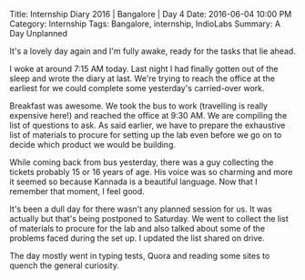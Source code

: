 Title: Internship Diary 2016 | Bangalore | Day 4
Date: 2016-06-04 10:00 PM
Category: Internship
Tags: Bangalore, internship, IndioLabs
Summary: A Day Unplanned 

It's a lovely day again and I'm fully awake, ready for the tasks that lie ahead.

I woke at around 7:15 AM today. Last night I had finally gotten out of the sleep and wrote the diary at last. We're trying to reach the office at the earliest for we could complete some yesterday's carried-over work.

Breakfast was awesome. We took the bus to work (travelling is really expensive here!) and reached the office at 9:30 AM. We are compiling the list of questions to ask. As said earlier, we have to prepare the exhaustive list of materials to procure for setting up the lab even before we go on to decide which product we would be building. 

While coming back from bus yesterday, there was a guy collecting the tickets probably 15 or 16 years of age. His voice was so charming and more it seemed so because Kannada is a beautiful language. Now that I remember that moment, I feel good.

It's been a dull day for there wasn't any planned session for us. It was actually but that's being postponed to Saturday. We went to collect the list of materials to procure for the lab and also talked about some of the problems faced during the set up. I updated the list shared on drive.

The day mostly went in typing tests, Quora and reading some sites to quench the general curiosity. 
